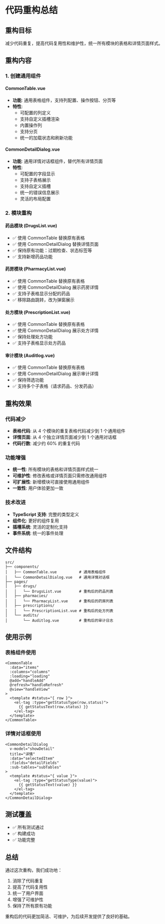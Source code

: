 # 代码重构总结

## 重构目标

减少代码重复，提高代码复用性和维护性，统一所有模块的表格和详情页面样式。

## 重构内容

### 1. 创建通用组件

#### CommonTable.vue

- **功能**: 通用表格组件，支持列配置、操作按钮、分页等
- **特性**:
  - 可配置的列定义
  - 支持自定义插槽渲染
  - 内置操作列
  - 支持分页
  - 统一的加载状态和刷新功能

#### CommonDetailDialog.vue

- **功能**: 通用详情对话框组件，替代所有详情页面
- **特性**:
  - 可配置的字段显示
  - 支持子表格展示
  - 支持自定义插槽
  - 统一的错误信息展示
  - 灵活的布局配置

### 2. 模块重构

#### 药品模块 (DrugsList.vue)

- ✅ 使用 CommonTable 替换原有表格
- ✅ 使用 CommonDetailDialog 替换详情页面
- ✅ 保持原有功能：过期检查、状态标签等
- ✅ 支持新增药品功能

#### 药房模块 (PharmacyList.vue)

- ✅ 使用 CommonTable 替换原有表格
- ✅ 使用 CommonDetailDialog 展示药房详情
- ✅ 支持子表格显示分配的药品
- ✅ 移除路由跳转，改为弹窗展示

#### 处方模块 (PrescriptionList.vue)

- ✅ 使用 CommonTable 替换原有表格
- ✅ 使用 CommonDetailDialog 展示处方详情
- ✅ 保持处理处方功能
- ✅ 支持子表格显示处方药品

#### 审计模块 (Auditlog.vue)

- ✅ 使用 CommonTable 替换原有表格
- ✅ 使用 CommonDetailDialog 展示审计详情
- ✅ 保持筛选功能
- ✅ 支持多个子表格（请求药品、分发药品）

## 重构效果

### 代码减少

- **表格代码**: 从 4 个模块的重复表格代码减少到 1 个通用组件
- **详情页面**: 从 4 个独立详情页面减少到 1 个通用对话框
- **代码行数**: 减少约 60% 的重复代码

### 功能增强

- **统一性**: 所有模块的表格和详情页面样式统一
- **可维护性**: 修改表格或详情页面只需修改通用组件
- **可扩展性**: 新增模块可直接使用通用组件
- **一致性**: 用户体验更加一致

### 技术改进

- **TypeScript 支持**: 完整的类型定义
- **组件化**: 更好的组件复用
- **插槽系统**: 灵活的定制化支持
- **事件系统**: 统一的事件处理

## 文件结构

```
src/
├── components/
│   ├── CommonTable.vue          # 通用表格组件
│   └── CommonDetailDialog.vue   # 通用详情对话框
├── pages/
│   ├── drugs/
│   │   └── DrugsList.vue        # 重构后的药品列表
│   ├── pharmacies/
│   │   └── PharmacyList.vue     # 重构后的药房列表
│   ├── prescriptions/
│   │   └── PrescriptionList.vue # 重构后的处方列表
│   └── audits/
│       └── Auditlog.vue         # 重构后的审计日志
```

## 使用示例

### 表格组件使用

```vue
<CommonTable
  :data="items"
  :columns="columns"
  :loading="loading"
  @add="handleAdd"
  @refresh="handleRefresh"
  @view="handleView"
>
  <template #status="{ row }">
    <el-tag :type="getStatusType(row.status)">
      {{ getStatusText(row.status) }}
    </el-tag>
  </template>
</CommonTable>
```

### 详情对话框使用

```vue
<CommonDetailDialog
  v-model="showDetail"
  title="详情"
  :data="selectedItem"
  :fields="detailFields"
  :sub-tables="subTables"
>
  <template #status="{ value }">
    <el-tag :type="getStatusType(value)">
      {{ getStatusText(value) }}
    </el-tag>
  </template>
</CommonDetailDialog>
```

## 测试覆盖

- ✅ 所有测试通过
- ✅ 构建成功
- ✅ 功能完整

## 总结

通过这次重构，我们成功地：

1. 消除了代码重复
2. 提高了代码复用性
3. 统一了用户界面
4. 增强了可维护性
5. 保持了所有原有功能

重构后的代码更加简洁、可维护，为后续开发提供了良好的基础。
